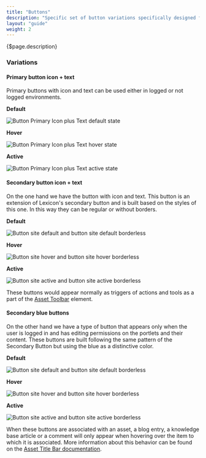 ```yaml
---
title: "Buttons"
description: "Specific set of button variations specifically designed for sites environment widgets."
layout: "guide"
weight: 2
---
```


<div class="page-description">{$page.description}</div>

### Variations

#### Primary button icon + text

Primary buttons with icon and text can be used either in logged or not logged environments.

**Default**

![Button Primary Icon plus Text default state](../../../images/sites/ButtonSitesPrimaryIconTextDefault.png)

**Hover**

![Button Primary Icon plus Text hover state](../../../images/sites/ButtonSitesPrimaryIconTextHover.png)

**Active**

![Button Primary Icon plus Text active state](../../../images/sites/ButtonSitesPrimaryIconTextActive.png)


#### Secondary button icon + text

On the one hand we have the button with icon and text. This button is an extension of Lexicon's secondary button and is built based on the styles of this one. In this way they can be regular or without borders.

**Default**

![Button site default and button site default borderless](../../../images/sites/ButtonSitesDefault.png)

**Hover**

![Button site hover and button site hover borderless](../../../images/sites/ButtonSitesHover.png)

**Active**

![Button site active and button site active borderless](../../../images/sites/ButtonSitesActive.png)

These buttons would appear normally as triggers of actions and tools as a part of the [Asset Toolbar](./assetToolbar.html) element.

#### Secondary blue buttons

On the other hand we have a type of button that appears only when the user is logged in and has editing permissions on the portlets and their content. These buttons are built following the same pattern of the Secondary Button but using the blue as a distinctive color.

**Default**

![Button site default and button site default borderless](../../../images/sites/ButtonSitesBlueDefault.png)

**Hover**

![Button site hover and button site hover borderless](../../../images/sites/ButtonSitesBlueHover.png)

**Active**

![Button site active and button site active borderless](../../../images/sites/ButtonSitesBlueActive.png)


When these buttons are associated with an asset, a blog entry, a knowledge base article or a comment will only appear when hovering over the item to which it is associated. More information about this behavior can be found on the [Asset Title Bar documentation](./assetTitleBar.html).